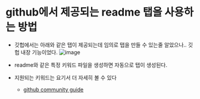 # github에서 제공되는 readme 탭을 사용하는 방법
- 깃헙에서는 아래와 같은 탭이 제공되는데 임의로 탭을 만들 수 있는줄 알았으나.. 깃헙 내장 기능이었다.
![image](https://github.com/user-attachments/assets/611f26e2-1103-4aaf-aba5-7832a34c257c)

- readme와 같은 특정 키워드 파일을 생성하면 자동으로 탭이 생성된다.
- 지원되는 키워드는 요기서 더 자세히 볼 수 있다
  - [github community guide](https://docs.github.com/en/communities/setting-up-your-project-for-healthy-contributions/creating-a-default-community-health-file#supported-file-types)
